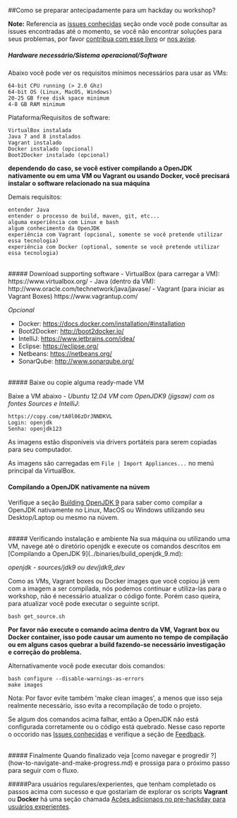 ##Como se preparar antecipadamente para um hackday ou workshop?

**Note:** Referencia as [issues conhecidas](../known-issues/known_issues.md) seção onde você pode consultar as issues encontradas até o momento, se você não encontrar soluções para seus problemas, por favor [contribua com esse livro](../contributors.md) or [nos avise](../feedback.md).

##### Hardware necessário/Sistema operacional/Software
Abaixo você pode ver os requisitos mínimos necessários para usar as VMs:

    64-bit CPU running (> 2.0 Ghz)
    64-bit OS (Linux, MacOS, Windows)
    20-25 GB free disk space minimum
    4-8 GB RAM minimum

Plataforma/Requisitos de software:

    VirtualBox instalada
    Java 7 and 8 instalados
    Vagrant instalado
    Docker instalado (opcional)
    Boot2Docker instalado (opcional)
    
**dependendo do caso, se você estiver compilando a OpenJDK nativamente ou em uma VM ou Vagrant ou usando Docker, você precisará instalar o software relacionado na sua máquina**

Demais requisitos:

    entender Java
    entender o processo de build, maven, git, etc... 
    alguma experiência com Linux e bash
    algum conhecimento da OpenJDK
    experiência com Vagrant (opcional, somente se você pretende utilizar essa tecnologia)
    experiência com Docker (optional, somente se você pretende utilizar essa tecnologia)
<br/>
##### Download supporting software
- VirtualBox (para carregar a VM): https://www.virtualbox.org/
- Java (dentro da VM): http://www.oracle.com/technetwork/java/javase/
- Vagrant (para iniciar as Vagrant Boxes) https://www.vagrantup.com/

_Opcional_
- Docker: https://docs.docker.com/installation/#installation
- Boot2Docker: http://boot2docker.io/
- IntelliJ: https://www.jetbrains.com/idea/
- Eclipse: https://eclipse.org/
- Netbeans: https://netbeans.org/
- SonarQube: http://www.sonarqube.org/

<br/>
##### Baixe ou copie alguma ready-made VM

Baixe a VM abaixo - _Ubuntu 12.04 VM com OpenJDK9 (jigsaw) com os fontes Sources e IntelliJ_:
    
    https://copy.com/tA0l06zDrJNNDKVL
    Login: openjdk 
    Senha: openjdk123

As imagens estão disponíveis via drivers portáteis para serem copiadas para seu computador.

As imagens são carregadas em ```File | Import Appliances...``` no menú principal da VirtualBox.

#### Compilando a OpenJDK nativamente na núvem

Verifique a seção [Building OpenJDK 9](../binaries/build_openjdk_9.md) para saber como compilar a OpenJDK nativamente no Linux, MacOS ou Windows utilizando seu Desktop/Laptop ou mesmo na núvem.

<br/>
##### Verificando instalação e ambiente
Na sua máquina ou utilizando uma VM, navege até o diretório openjdk e execute os comandos descritos em [Compilando a OpenJDK 9](../binaries/build_openjdk_9.md):

*openjdk - sources/jdk9 ou dev/jdk9_dev*

Como as VMs, Vagrant boxes ou Docker images que você copiou já vem com a imagem a ser compilada, nós podemos continuar e utiliza-las para o workshop, não é necessário atualizar o código fonte. Porém caso queira, para atualizar você pode executar o seguinte script.
```
bash get_source.sh
```
**Por favor não execute o comando acima dentro da VM, Vagrant box ou Docker container, isso pode causar um aumento no tempo de compilação ou em alguns casos quebrar a build fazendo-se necessário investigação e correção do problema.**

Alternativamente você pode executar dois comandos:

```
bash configure --disable-warnings-as-errors
make images
```

Nota: Por favor evite também 'make clean images', a menos que isso seja realmente necessário, isso evita a recompilação de todo o projeto.

Se algum dos comandos acima falhar, então a OpenJDK não está configurada corretamente ou o código está quebrado. Nesse caso reporte o occorido nas [Issues conhecidas](../known-issues/known_issues.md) e verifique a seção de [Feedback](../feedback.md).

<br/>
##### Finalmente
Quando finalizado veja [como navegar e progredir ?](how-to-navigate-and-make-progress.md) e prossiga para o próximo passo para seguir com o fluxo.

#####Para usuários regulares/experientes, que tenham completado os passos acima com sucesso e que gostariam de explorar os scripts **Vagrant** ou **Docker** há uma seção chamada  [Ações adicionaos no pre-hackday para usuários experientes](additional-pre-hackday-actions-experienced.md).
